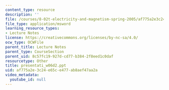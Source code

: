 ```yaml
---
content_type: resource
description: ''
file: /courses/8-02t-electricity-and-magnetism-spring-2005/af775a2e3c24e65ce477ab8aef47aa2a_presentati_w06d2.ppt
file_type: application/msword
learning_resource_types:
- Lecture Notes
license: https://creativecommons.org/licenses/by-nc-sa/4.0/
ocw_type: OCWFile
parent_title: Lecture Notes
parent_type: CourseSection
parent_uid: 8c57fc19-927d-cd77-b384-2f8eed1c0daf
resourcetype: Other
title: presentati_w06d2.ppt
uid: af775a2e-3c24-e65c-e477-ab8aef47aa2a
video_metadata:
  youtube_id: null
---
```

